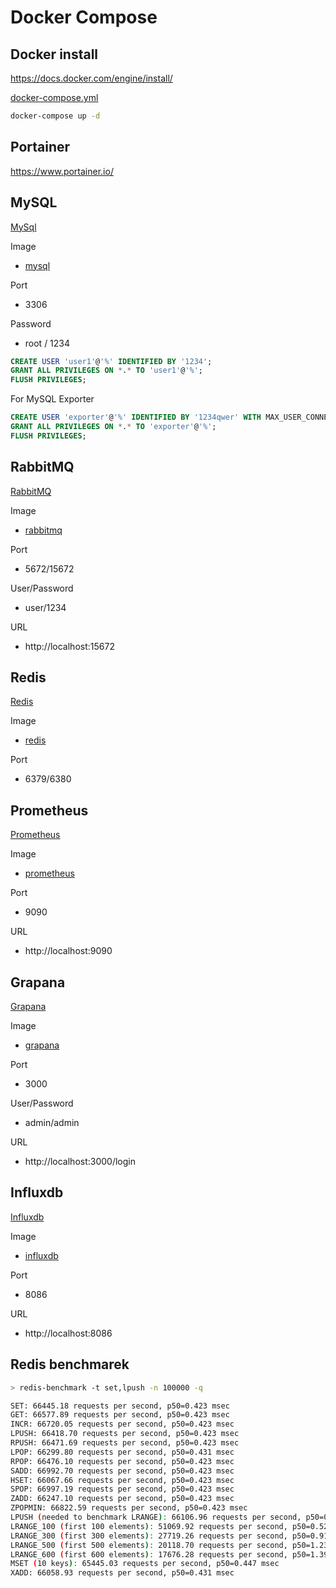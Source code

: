 # Docker Compose

## Docker install

https://docs.docker.com/engine/install/

[docker-compose.yml](./docker-compose.yml)

```bash
docker-compose up -d
```

## Portainer

https://www.portainer.io/

## MySQL

[MySql](https://www.mysql.com/)

Image
- [mysql](https://hub.docker.com/_/mysql)

Port
- 3306

Password
- root / 1234

```sql
CREATE USER 'user1'@'%' IDENTIFIED BY '1234';
GRANT ALL PRIVILEGES ON *.* TO 'user1'@'%';
FLUSH PRIVILEGES;
```

For MySQL Exporter

```sql
CREATE USER 'exporter'@'%' IDENTIFIED BY '1234qwer' WITH MAX_USER_CONNECTIONS 3;
GRANT ALL PRIVILEGES ON *.* TO 'exporter'@'%';
FLUSH PRIVILEGES;
```

## RabbitMQ

[RabbitMQ](https://www.rabbitmq.com/)

Image
- [rabbitmq](https://hub.docker.com/_/rabbitmq)

Port
- 5672/15672

User/Password
- user/1234

URL
- http://localhost:15672

## Redis

[Redis](https://redis.io/)

Image
- [redis](https://hub.docker.com/_/redis)

Port
- 6379/6380

## Prometheus

[Prometheus](https://prometheus.io/)

Image
- [prometheus](https://hub.docker.com/r/prom/prometheus)

Port
- 9090

URL
- http://localhost:9090

## Grapana

[Grapana](https://grafana.com/)

Image
- [grapana](https://hub.docker.com/r/grafana/grafana)

Port
- 3000

User/Password
- admin/admin

URL
- http://localhost:3000/login

## Influxdb

[Influxdb](https://www.influxdata.com/)

Image
- [influxdb](https://hub.docker.com/_/influxdb)

Port
- 8086

URL
- http://localhost:8086

## Redis benchmarek

```bash
> redis-benchmark -t set,lpush -n 100000 -q

SET: 66445.18 requests per second, p50=0.423 msec
GET: 66577.89 requests per second, p50=0.423 msec
INCR: 66720.05 requests per second, p50=0.423 msec
LPUSH: 66418.70 requests per second, p50=0.423 msec
RPUSH: 66471.69 requests per second, p50=0.423 msec
LPOP: 66299.80 requests per second, p50=0.431 msec
RPOP: 66476.10 requests per second, p50=0.423 msec
SADD: 66992.70 requests per second, p50=0.423 msec
HSET: 66067.66 requests per second, p50=0.423 msec
SPOP: 66997.19 requests per second, p50=0.423 msec
ZADD: 66247.10 requests per second, p50=0.423 msec
ZPOPMIN: 66822.59 requests per second, p50=0.423 msec
LPUSH (needed to benchmark LRANGE): 66106.96 requests per second, p50=0.431 msec
LRANGE_100 (first 100 elements): 51069.92 requests per second, p50=0.527 msec
LRANGE_300 (first 300 elements): 27719.26 requests per second, p50=0.911 msec
LRANGE_500 (first 500 elements): 20118.70 requests per second, p50=1.239 msec
LRANGE_600 (first 600 elements): 17676.28 requests per second, p50=1.399 msec
MSET (10 keys): 65445.03 requests per second, p50=0.447 msec
XADD: 66058.93 requests per second, p50=0.431 msec
```
